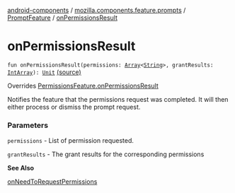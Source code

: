 [android-components](../../index.md) / [mozilla.components.feature.prompts](../index.md) / [PromptFeature](index.md) / [onPermissionsResult](./on-permissions-result.md)

# onPermissionsResult

`fun onPermissionsResult(permissions: `[`Array`](https://kotlinlang.org/api/latest/jvm/stdlib/kotlin/-array/index.html)`<`[`String`](https://kotlinlang.org/api/latest/jvm/stdlib/kotlin/-string/index.html)`>, grantResults: `[`IntArray`](https://kotlinlang.org/api/latest/jvm/stdlib/kotlin/-int-array/index.html)`): `[`Unit`](https://kotlinlang.org/api/latest/jvm/stdlib/kotlin/-unit/index.html) [(source)](https://github.com/mozilla-mobile/android-components/blob/master/components/feature/prompts/src/main/java/mozilla/components/feature/prompts/PromptFeature.kt#L157)

Overrides [PermissionsFeature.onPermissionsResult](../../mozilla.components.support.base.feature/-permissions-feature/on-permissions-result.md)

Notifies the feature that the permissions request was completed. It will then
either process or dismiss the prompt request.

### Parameters

`permissions` - List of permission requested.

`grantResults` - The grant results for the corresponding permissions

**See Also**

[onNeedToRequestPermissions](on-need-to-request-permissions.md)

